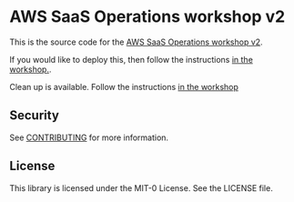 # AWS SaaS Operations workshop v2

This is the source code for the [AWS SaaS Operations workshop v2](https://catalog.workshops.aws/saas-operations-2).

If you would like to deploy this, then follow the instructions [in the workshop.](https://catalog.workshops.aws/saas-operations-2/en-US/02-getting-started/02-own-account).

Clean up is available. Follow the instructions [in the workshop](https://catalog.workshops.aws/saas-operations-2/en-US/99-cleaning-up/20-own-account)

## Security

See [CONTRIBUTING](CONTRIBUTING.md#security-issue-notifications) for more information.

## License

This library is licensed under the MIT-0 License. See the LICENSE file.
